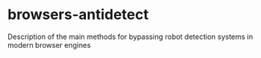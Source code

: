# browsers-antidetect
Description of the main methods for bypassing robot detection systems in modern browser engines
